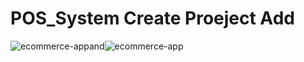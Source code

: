 # POS_System Create Proeject Add  


![ecommerce-app](https://github.com/user-attachments/assets/597323ea-7848-48b4-90b3-f748caf544ae)and![ecommerce-app](https://github.com/user-attachments/assets/3da1cfe6-47ec-4ab3-b170-b861b8c1677d)
